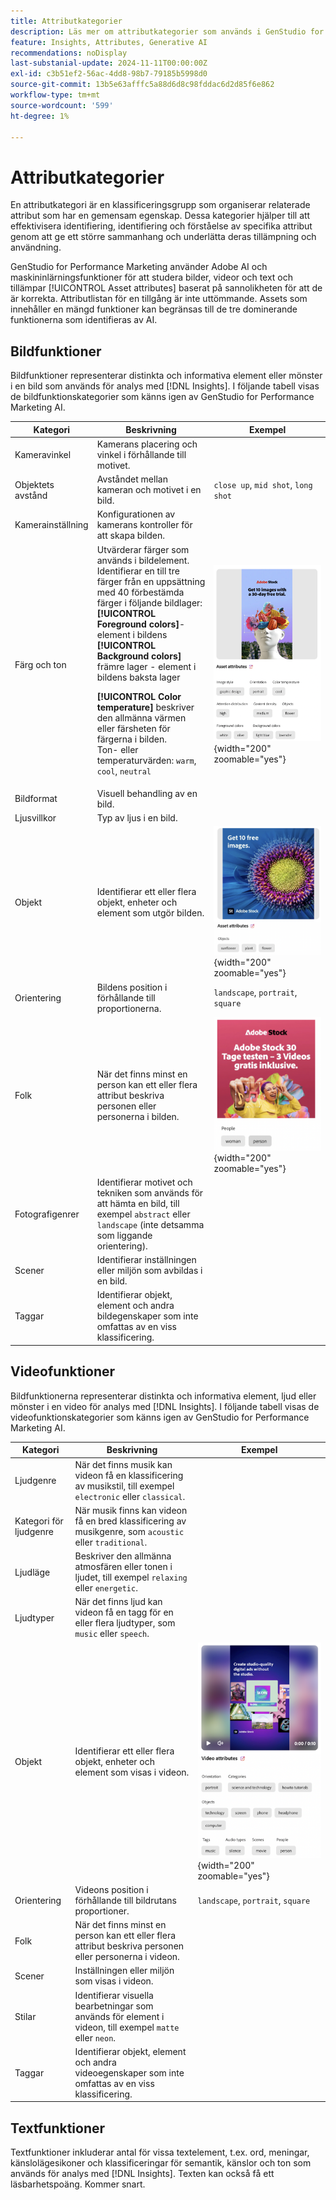 ```yaml
---
title: Attributkategorier
description: Läs mer om attributkategorier som används i GenStudio for Performance Marketing.
feature: Insights, Attributes, Generative AI
recommendations: noDisplay
last-substanial-update: 2024-11-11T00:00:00Z
exl-id: c3b51ef2-56ac-4dd8-98b7-79185b5998d0
source-git-commit: 13b5e63afffc5a88d6d8c98fddac6d2d85f6e862
workflow-type: tm+mt
source-wordcount: '599'
ht-degree: 1%

---
```


# Attributkategorier

En attributkategori är en klassificeringsgrupp som organiserar relaterade attribut som har en gemensam egenskap. Dessa kategorier hjälper till att effektivisera identifiering, identifiering och förståelse av specifika attribut genom att ge ett större sammanhang och underlätta deras tillämpning och användning.

GenStudio for Performance Marketing använder Adobe AI och maskininlärningsfunktioner för att studera bilder, videor och text och tillämpar [!UICONTROL Asset attributes] baserat på sannolikheten för att de är korrekta. Attributlistan för en tillgång är inte uttömmande. Assets som innehåller en mängd funktioner kan begränsas till de tre dominerande funktionerna som identifieras av AI.

## Bildfunktioner

Bildfunktioner representerar distinkta och informativa element eller mönster i en bild som används för analys med [!DNL Insights]. I följande tabell visas de bildfunktionskategorier som känns igen av GenStudio for Performance Marketing AI.

<!-- For the writer: turn off word wrap to work with these tables. Option + Z -->

| Kategori | Beskrivning | Exempel |
| ----------------------- | ----------------------------------------------------------------------------------------------------- | ------------------------------------------------------------------------------------------------------------------------------------------------------------------------------ |
| Kameravinkel | Kamerans placering och vinkel i förhållande till motivet. |                                                                                                                                                                                |
| Objektets avstånd | Avståndet mellan kameran och motivet i en bild. | `close up`, `mid shot`, `long shot` |
| Kamerainställning | Konfigurationen av kamerans kontroller för att skapa bilden. |                                                                                                                                                                                |
| Färg och ton | Utvärderar färger som används i bildelement. Identifierar en till tre färger från en uppsättning med 40 förbestämda färger i följande bildlager:<br>**[!UICONTROL Foreground colors]**- element i bildens<br>**[!UICONTROL Background colors]** främre lager - element i bildens baksta lager<p>**[!UICONTROL Color temperature]** beskriver den allmänna värmen eller färsheten för färgerna i bilden.<br>Ton- eller temperaturvärden: `warm`, `cool`, `neutral` | ![färger och coola toner](../../assets/category/image-color-temp.png){width="200" zoomable="yes"} |
| Bildformat | Visuell behandling av en bild. |                                                                                                                                                                                |
| Ljusvillkor | Typ av ljus i en bild. |                                                                                                                                                                                |
| Objekt | Identifierar ett eller flera objekt, enheter och element som utgör bilden. | ![solros, plan, blomobjekt](../../assets/category/image-objects.png){width="200" zoomable="yes"} |
| Orientering | Bildens position i förhållande till proportionerna. | `landscape`, `portrait`, `square` |
| Folk | När det finns minst en person kan ett eller flera attribut beskriva personen eller personerna i bilden. | ![kvinnlig person som dansar](../../assets/category/image-people.png){width="200" zoomable="yes"} |
| Fotografigenrer | Identifierar motivet och tekniken som används för att hämta en bild, till exempel `abstract` eller `landscape` (inte detsamma som liggande orientering). |           |
| Scener | Identifierar inställningen eller miljön som avbildas i en bild. |                                             |
| Taggar | Identifierar objekt, element och andra bildegenskaper som inte omfattas av en viss klassificering. |                                      |

<!-- Not yet approved by legal
| Attention distribution  | The level of viewer attention spread across an image.                                                 | `high`, `medium`, `low`                                                                                                                                                                                                    |
| Content density         | The amount of information or detail in an image.                                                      | `high`, `medium`, `low`                                                                                                                                                                                                    |
-->

## Videofunktioner

Bildfunktionerna representerar distinkta och informativa element, ljud eller mönster i en video för analys med [!DNL Insights]. I följande tabell visas de videofunktionskategorier som känns igen av GenStudio for Performance Marketing AI.

| Kategori | Beskrivning | Exempel |
| ------------------- | ------------------------------------------------------------------------------------------------------------ | --------------------------------------------------------------------------------------- |
| Ljudgenre | När det finns musik kan videon få en klassificering av musikstil, till exempel `electronic` eller `classical`. |          |
| Kategori för ljudgenre | När musik finns kan videon få en bred klassificering av musikgenre, som `acoustic` eller `traditional`. |          |
| Ljudläge | Beskriver den allmänna atmosfären eller tonen i ljudet, till exempel `relaxing` eller `energetic`. |          |
| Ljudtyper | När det finns ljud kan videon få en tagg för en eller flera ljudtyper, som `music` eller `speech`. |          |
| Objekt | Identifierar ett eller flera objekt, enheter och element som visas i videon. | ![objekt i video](../../assets/category/video-objects.png){width="200" zoomable="yes"} |
| Orientering | Videons position i förhållande till bildrutans proportioner. | `landscape`, `portrait`, `square` |
| Folk | När det finns minst en person kan ett eller flera attribut beskriva personen eller personerna i videon. |        |
| Scener | Inställningen eller miljön som visas i videon. |        |
| Stilar | Identifierar visuella bearbetningar som används för element i videon, till exempel `matte` eller `neon`. |        |
| Taggar | Identifierar objekt, element och andra videoegenskaper som inte omfattas av en viss klassificering. |        |

## Textfunktioner

Textfunktioner inkluderar antal för vissa textelement, t.ex. ord, meningar, känslolägesikoner och klassificeringar för semantik, känslor och ton som används för analys med [!DNL Insights]. Texten kan också få ett läsbarhetspoäng. Kommer snart.

<!-- Not yet approved by legal

The following table lists the image feature categories recognized by the GenStudio for Performance Marketing AI.

| Category             | Description | Example |
|----------------------|-------------|--------|
| Emojis Count         |             |        |
| HashTags Count       |             |        |
| Keywords             |             |        |
| Marketing Emotions   |             |        |
| Narratives           | Text that represents an overarching situation, theme, or a story. Narratives can communicate values, purpose, or identity that resonates with consumers on many levels.   |        |
| Persuasion Strategies|             |        |
| Readability          |             |        |
| Tone of voice        | | |
-->
